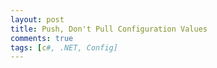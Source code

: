 ```yaml
---
layout: post
title: Push, Don't Pull Configuration Values
comments: true
tags: [c#, .NET, Config]
---
```

